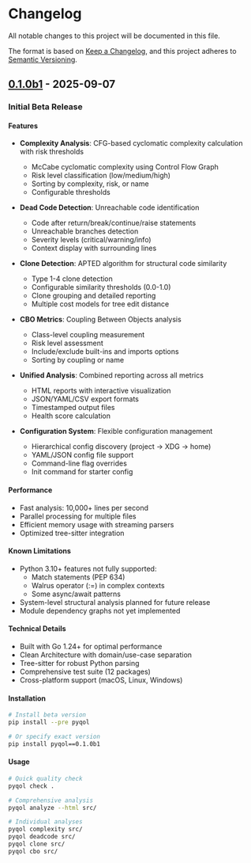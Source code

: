 # Changelog

All notable changes to this project will be documented in this file.

The format is based on [Keep a Changelog](https://keepachangelog.com/en/1.0.0/),
and this project adheres to [Semantic Versioning](https://semver.org/spec/v2.0.0.html).

## [0.1.0b1] - 2025-09-07

### Initial Beta Release

#### Features
- **Complexity Analysis**: CFG-based cyclomatic complexity calculation with risk thresholds
  - McCabe cyclomatic complexity using Control Flow Graph
  - Risk level classification (low/medium/high)
  - Sorting by complexity, risk, or name
  - Configurable thresholds

- **Dead Code Detection**: Unreachable code identification
  - Code after return/break/continue/raise statements
  - Unreachable branches detection
  - Severity levels (critical/warning/info)
  - Context display with surrounding lines

- **Clone Detection**: APTED algorithm for structural code similarity
  - Type 1-4 clone detection
  - Configurable similarity thresholds (0.0-1.0)
  - Clone grouping and detailed reporting
  - Multiple cost models for tree edit distance

- **CBO Metrics**: Coupling Between Objects analysis
  - Class-level coupling measurement
  - Risk level assessment
  - Include/exclude built-ins and imports options
  - Sorting by coupling or name

- **Unified Analysis**: Combined reporting across all metrics
  - HTML reports with interactive visualization
  - JSON/YAML/CSV export formats
  - Timestamped output files
  - Health score calculation

- **Configuration System**: Flexible configuration management
  - Hierarchical config discovery (project → XDG → home)
  - YAML/JSON config file support
  - Command-line flag overrides
  - Init command for starter config

#### Performance
- Fast analysis: 10,000+ lines per second
- Parallel processing for multiple files
- Efficient memory usage with streaming parsers
- Optimized tree-sitter integration

#### Known Limitations
- Python 3.10+ features not fully supported:
  - Match statements (PEP 634)
  - Walrus operator (:=) in complex contexts
  - Some async/await patterns
- System-level structural analysis planned for future release
- Module dependency graphs not yet implemented

#### Technical Details
- Built with Go 1.24+ for optimal performance
- Clean Architecture with domain/use-case separation
- Tree-sitter for robust Python parsing
- Comprehensive test suite (12 packages)
- Cross-platform support (macOS, Linux, Windows)

#### Installation
```bash
# Install beta version
pip install --pre pyqol

# Or specify exact version
pip install pyqol==0.1.0b1
```

#### Usage
```bash
# Quick quality check
pyqol check .

# Comprehensive analysis
pyqol analyze --html src/

# Individual analyses
pyqol complexity src/
pyqol deadcode src/
pyqol clone src/
pyqol cbo src/
```

[0.1.0b1]: https://github.com/pyqol/pyqol/releases/tag/v0.1.0b1